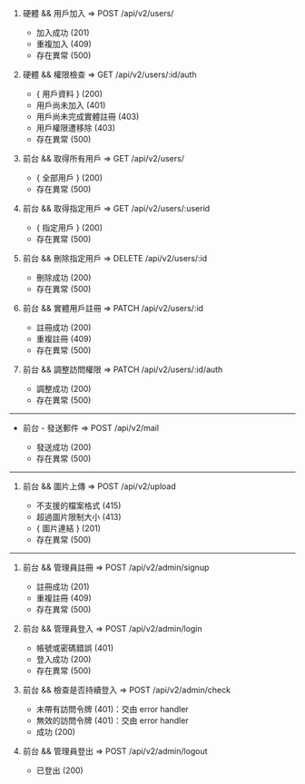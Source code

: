 1. 硬體 && 用戶加入 => POST /api/v2/users/

   - 加入成功 (201)
   - 重複加入 (409)
   - 存在異常 (500)

2. 硬體 && 權限檢查 => GET /api/v2/users/:id/auth

   - { 用戶資料 } (200)
   - 用戶尚未加入 (401)
   - 用戶尚未完成實體註冊 (403)
   - 用戶權限遭移除 (403)
   - 存在異常 (500)

3. 前台 && 取得所有用戶 => GET /api/v2/users/

   - { 全部用戶 } (200)
   - 存在異常 (500)

4. 前台 && 取得指定用戶 => GET /api/v2/users/:userid

   - { 指定用戶 } (200)
   - 存在異常 (500)

5. 前台 && 刪除指定用戶 => DELETE /api/v2/users/:id

   - 刪除成功 (200)
   - 存在異常 (500)

6. 前台 && 實體用戶註冊 => PATCH /api/v2/users/:id

   - 註冊成功 (200)
   - 重複註冊 (409)
   - 存在異常 (500)

7. 前台 && 調整訪問權限 => PATCH /api/v2/users/:id/auth

   - 調整成功 (200)
   - 存在異常 (500)

---

- 前台 - 發送郵件 => POST /api/v2/mail

  - 發送成功 (200)
  - 存在異常 (500)

---

1. 前台 && 圖片上傳 => POST /api/v2/upload

   - 不支援的檔案格式 (415)
   - 超過圖片限制大小 (413)
   - { 圖片連結 } (201)
   - 存在異常 (500)

---

1. 前台 && 管理員註冊 => POST /api/v2/admin/signup

   - 註冊成功 (201)
   - 重複註冊 (409)
   - 存在異常 (500)

2. 前台 && 管理員登入 => POST /api/v2/admin/login

   - 帳號或密碼錯誤 (401)
   - 登入成功 (200)
   - 存在異常 (500)

3. 前台 && 檢查是否持續登入 => POST /api/v2/admin/check

   - 未帶有訪問令牌 (401)：交由 error handler
   - 無效的訪問令牌 (401)：交由 error handler
   - 成功 (200)

4. 前台 && 管理員登出 => POST /api/v2/admin/logout

   - 已登出 (200)
